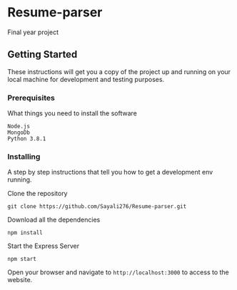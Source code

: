 # Resume-parser

Final year project

## Getting Started

These instructions will get you a copy of the project up and running on your local machine for development and testing purposes. 
### Prerequisites

What things you need to install the software 

```
Node.js
MongoDb
Python 3.8.1
```

### Installing

A step by step instructions that tell you how to get a development env running.

Clone the repository

```
git clone https://github.com/Sayali276/Resume-parser.git
```

Download all the dependencies

```
npm install
```

Start the Express Server

```
npm start
```

Open your browser and navigate to `http://localhost:3000` to access to the website.
